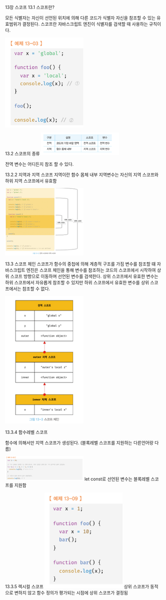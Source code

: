 13장 스코프
13.1 스코프란?
 
모든 식별자는 자신이 선언된 위치에 의해 다른 코드가 식별자 자신을 참조할 수 있는 유효범위가 결정된다.
스코프란 자바스크립트 엔진이 식별자를 검색할 때 사용하는 규칙이다.

<img src="image-23.png" alt="Alt text" width="50%" height="auto"/>
 
13.2 스코프의 종류
<img src="image-24.png" alt="Alt text" width="50%" height="auto"/>

전역 변수는 어디든지 참조 할 수 있다.

13.2.2 지역과 지역 스코프
지역이란 함수 몸체 내부
지역변수는 자신의 지역 스코프와 하위 지역 스코프에서 유효함

<img src="image-26.png" alt="Alt text" width="50%" height="auto"/>

13.3 스코프 체인
스코프가 함수의 중첩에 의해 계층적 구조를 가짐
변수를 참조할 떄 자바스크립트 엔진은 스코프 체인을 통해 변수를 참조하는 코드의 스코프에서 시작하여 상위 스코프 방향으로 이동하며 선언된 변수를 검색한다.
상위 스코프에서 유효한 변수는 하위 스코프에서 자유롭게 참조할 수 있지만 하위 스코프에서 유효한 변수를 상위 스코프에서는 참조할 수 없다.

<img src="image-27.png" alt="Alt text" width="50%" height="auto"/>

13.3.4 함수레벨 스코프


함수에 의해서만 지역 스코프가 생성된다. (블록레벨 스코프를 지원하는 다른언어랑 다름)

<img src="image-25.png" alt="Alt text" width="50%" height="auto"/>
let const로 선언된 변수는 블록레벨 스코프를 지원함


13.3.5 렉시컬 스코프
<img src="image-28.png" alt="Alt text" width="50%" height="auto"/>
상위 스코프가 동적으로 변하지 않고 함수 정의가 평가되는 시점에 상위 스코프가 결정됨
